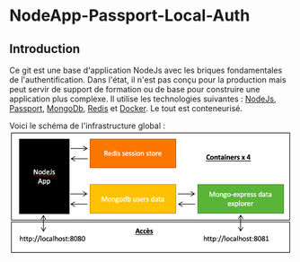 # NodeApp-Passport-Local-Auth
## Introduction
Ce git est une base d'application NodeJs avec les briques fondamentales de l'authentification.
Dans l'état, il n'est pas conçu pour la production mais peut servir de support de formation ou de base pour construire une application plus complexe.
Il utilise les technologies suivantes : [NodeJs](https://nodejs.org/), [Passport](http://www.passportjs.org/), [MongoDb](https://www.mongodb.com/), [Redis](https://redis.io/) et [Docker](https://www.docker.com/). Le tout est conteneurisé.

Voici le schéma de l'infrastructure global :
![containers structure](https://github.com/denislevrat/NodeApp-Passport-Local-Auth/blob/master/docs/NodeappStructure.png)
